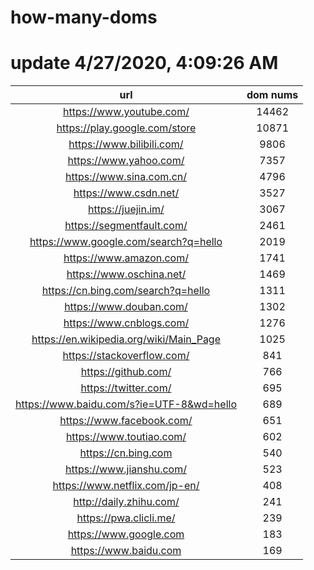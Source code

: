 # how-many-doms

# update 4/27/2020, 4:09:26 AM

url | dom nums
:-: | :-:
https://www.youtube.com/ | 14462
https://play.google.com/store | 10871
https://www.bilibili.com/ | 9806
https://www.yahoo.com/ | 7357
https://www.sina.com.cn/ | 4796
https://www.csdn.net/ | 3527
https://juejin.im/ | 3067
https://segmentfault.com/ | 2461
https://www.google.com/search?q=hello | 2019
https://www.amazon.com/ | 1741
https://www.oschina.net/ | 1469
https://cn.bing.com/search?q=hello | 1311
https://www.douban.com/ | 1302
https://www.cnblogs.com/ | 1276
https://en.wikipedia.org/wiki/Main_Page | 1025
https://stackoverflow.com/ | 841
https://github.com/ | 766
https://twitter.com/ | 695
https://www.baidu.com/s?ie=UTF-8&wd=hello | 689
https://www.facebook.com/ | 651
https://www.toutiao.com/ | 602
https://cn.bing.com | 540
https://www.jianshu.com/ | 523
https://www.netflix.com/jp-en/ | 408
http://daily.zhihu.com/ | 241
https://pwa.clicli.me/ | 239
https://www.google.com | 183
https://www.baidu.com | 169
